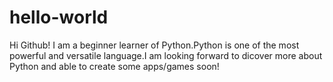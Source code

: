 # hello-world
Hi Github!
I am a beginner learner of Python.Python is one of the most powerful and versatile language.I am looking forward to dicover more about Python and able to create some apps/games soon!
